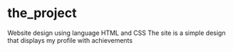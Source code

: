 # the_project
Website design using language HTML and CSS 
The site is a simple design that displays my profile with achievements
